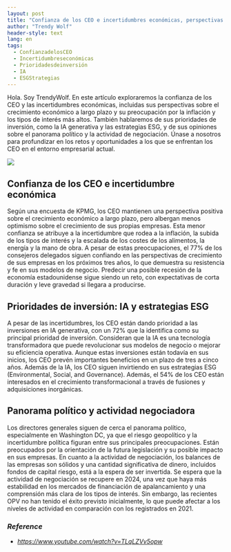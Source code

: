 ```yaml
---
layout: post
title: "Confianza de los CEO e incertidumbres económicas, perspectivas de crecimiento a largo plazo, preocupación por la inflación y los tipos de interés"
author: "Trendy Wolf"
header-style: text
lang: en
tags:
  - ConfianzadelosCEO
  - Incertidumbreseconómicas
  - Prioridadesdeinversión
  - IA
  - ESGStrategias
---
```


Hola. Soy TrendyWolf. En este artículo exploraremos la confianza de los CEO y las incertidumbres económicas, incluidas sus perspectivas sobre el crecimiento económico a largo plazo y su preocupación por la inflación y los tipos de interés más altos. También hablaremos de sus prioridades de inversión, como la IA generativa y las estrategias ESG, y de sus opiniones sobre el panorama político y la actividad de negociación. Únase a nosotros para profundizar en los retos y oportunidades a los que se enfrentan los CEO en el entorno empresarial actual.

<img
    src="https://i.ytimg.com/vi/TLqLZVv5opw/hqdefault.jpg"
/>


## Confianza de los CEO e incertidumbre económica
Según una encuesta de KPMG, los CEO mantienen una perspectiva positiva sobre el crecimiento económico a largo plazo, pero albergan menos optimismo sobre el crecimiento de sus propias empresas. Esta menor confianza se atribuye a la incertidumbre que rodea a la inflación, la subida de los tipos de interés y la escalada de los costes de los alimentos, la energía y la mano de obra. A pesar de estas preocupaciones, el 77% de los consejeros delegados siguen confiando en las perspectivas de crecimiento de sus empresas en los próximos tres años, lo que demuestra su resistencia y fe en sus modelos de negocio. Predecir una posible recesión de la economía estadounidense sigue siendo un reto, con expectativas de corta duración y leve gravedad si llegara a producirse.

## Prioridades de inversión: IA y estrategias ESG
A pesar de las incertidumbres, los CEO están dando prioridad a las inversiones en IA generativa, con un 72% que la identifica como su principal prioridad de inversión. Consideran que la IA es una tecnología transformadora que puede revolucionar sus modelos de negocio o mejorar su eficiencia operativa. Aunque estas inversiones están todavía en sus inicios, los CEO prevén importantes beneficios en un plazo de tres a cinco años. Además de la IA, los CEO siguen invirtiendo en sus estrategias ESG (Environmental, Social, and Governance). Además, el 54% de los CEO están interesados en el crecimiento transformacional a través de fusiones y adquisiciones inorgánicas.

## Panorama político y actividad negociadora
Los directores generales siguen de cerca el panorama político, especialmente en Washington DC, ya que el riesgo geopolítico y la incertidumbre política figuran entre sus principales preocupaciones. Están preocupados por la orientación de la futura legislación y su posible impacto en sus empresas. En cuanto a la actividad de negociación, los balances de las empresas son sólidos y una cantidad significativa de dinero, incluidos fondos de capital riesgo, está a la espera de ser invertida. Se espera que la actividad de negociación se recupere en 2024, una vez que haya más estabilidad en los mercados de financiación de apalancamiento y una comprensión más clara de los tipos de interés. Sin embargo, las recientes OPV no han tenido el éxito previsto inicialmente, lo que puede afectar a los niveles de actividad en comparación con los registrados en 2021.


### _Reference_
- _https://www.youtube.com/watch?v=TLqLZVv5opw_

